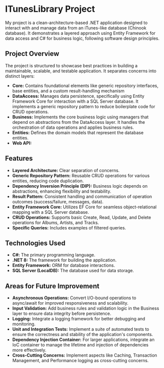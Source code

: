 # ITunesLibrary Project

My project is a clean-architecture-based .NET application designed to interact with and manage data from an iTunes-like database (Chinook database). It demonstrates a layered approach using Entity Framework for data access and C# for business logic, following software design principles.

## Project Overview

The project is structured to showcase best practices in building a maintainable, scalable, and testable application. It separates concerns into distinct layers:

* **Core:** Contains foundational elements like generic repository interfaces, base entities, and a custom result-handling mechanism
* **DataAccess:** Manages data persistence, specifically using Entity Framework Core for interaction with a SQL Server database. It implements a generic repository pattern to reduce boilerplate code for CRUD operations.
* **Business:** Implements the core business logic using managers that depend on abstractions from the DataAccess layer. It handles the orchestration of data operations and applies business rules.
* **Entities:** Defines the domain models that represent the database entities.
* **Web API:**

## Features

* **Layered Architecture:** Clear separation of concerns.
* **Generic Repository Pattern:** Reusable CRUD operations for various entities, reducing code duplication.
* **Dependency Inversion Principle (DIP):** Business logic depends on abstractions, enhancing flexibility and testability.
* **Result Pattern:** Consistent handling and communication of operation outcomes (success/failure, messages, data).
* **Entity Framework Core:** Utilizes EF Core for seamless object-relational mapping with a SQL Server database.
* **CRUD Operations:** Supports basic Create, Read, Update, and Delete operations for Albums, Artists, and Tracks.
* **Specific Queries:** Includes examples of filtered queries.

## Technologies Used

* **C#:** The primary programming language.
* **.NET 8:** The framework for building the application.
* **Entity Framework:** ORM for database interactions.
* **SQL Server (LocalDB):** The database used for data storage.

## Areas for Future Improvement

* **Asynchronous Operations:** Convert I/O-bound operations to async/await for improved responsiveness and scalability.
* **Input Validation:** Add business rules and validation logic in the Business layer to ensure data integrity before persistence.
* **Logging:** Integrate a logging framework for better debugging and monitoring.
* **Unit and Integration Tests:** Implement a suite of automated tests to ensure the correctness and stability of the application's components.
* **Dependency Injection Container:** For larger applications, integrate an IoC container to manage the lifetime and injection of dependencies more effectively.
* **Cross-Cutting Concerns:** Implement aspects like Caching, Transaction Management, and Performance logging as cross-cutting concerns.
